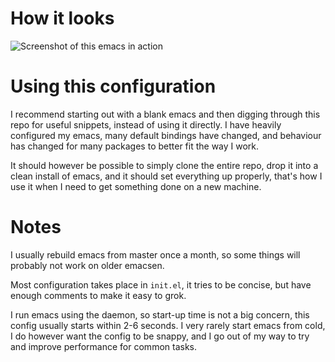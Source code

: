 # How it looks
![Screenshot of this emacs in action](emacs-screen.png?raw=true "Screenshot of this emacs in action")

# Using this configuration
I recommend starting out with a blank emacs and then digging through this repo for useful
snippets, instead of using it directly. I have heavily configured my emacs, many
default bindings have changed, and behaviour has changed for many packages to better fit
the way I work.

It should however be possible to simply clone the entire repo, drop it
into a clean install of emacs, and it should set everything up
properly, that's how I use it when I need to get something done on a
new machine.

# Notes
I usually rebuild emacs from master once a month, so some things will probably not work on
older emacsen.

Most configuration takes place in `init.el`, it tries to be concise, but have enough comments
to make it easy to grok.

I run emacs using the daemon, so start-up time is not a big concern, this config usually
starts within 2-6 seconds. I very rarely start emacs from cold, I do however want the
config to be snappy, and I go out of my way to try and improve performance for common
tasks.

